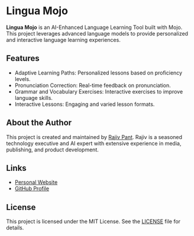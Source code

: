 # Lingua Mojo

**Lingua Mojo** is an AI-Enhanced Language Learning Tool built with Mojo. This project leverages advanced language models to provide personalized and interactive language learning experiences.

## Features
- Adaptive Learning Paths: Personalized lessons based on proficiency levels.
- Pronunciation Correction: Real-time feedback on pronunciation.
- Grammar and Vocabulary Exercises: Interactive exercises to improve language skills.
- Interactive Lessons: Engaging and varied lesson formats.

## About the Author
This project is created and maintained by [Rajiv Pant](https://rajiv.com). Rajiv is a seasoned technology executive and AI expert with extensive experience in media, publishing, and product development.

## Links
- [Personal Website](https://rajiv.com)
- [GitHub Profile](https://github.com/rajivpant)

## License
This project is licensed under the MIT License. See the [LICENSE](LICENSE.md) file for details.

